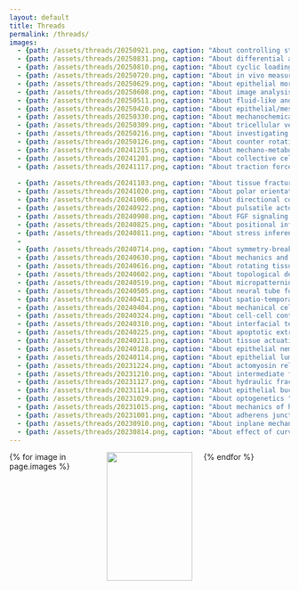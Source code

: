 ```yaml
---
layout: default
title: Threads
permalink: /threads/
images:
  - {path: /assets/threads/20250921.png, caption: "About controlling stretch/compression in epithelial system ", description: "by Valeria Venturini", date: "21/09/2025", bluesky: https://bsky.app/profile/epimechfc.bsky.social/post/3lzdwpvrvus2w}
  - {path: /assets/threads/20250831.png, caption: "About differential adhesion ", description: "by Benjamin Swedlund", date: "31/08/2025", bluesky: https://bsky.app/profile/epimechfc.bsky.social/post/3lxozze5pv22i}
  - {path: /assets/threads/20250810.png, caption: "About cyclic loading ", description: "by Lucia Baldauf & Eleni Papafilippou", date: "10/08/2025", bluesky: https://bsky.app/profile/epimechfc.bsky.social/post/3lvzpfvnu3k2e} 
  - {path: /assets/threads/20250720.png, caption: "About in vivo measurements ", description: "by Arthur Michaut", date: "20/07/2025", bluesky: https://bsky.app/profile/epimechfc.bsky.social/post/3luevq5azf62i}
  - {path: /assets/threads/20250629.png, caption: "About epithelial morphogenesis ", description: "by Neha Ghosh", date: "29/06/2025", bluesky: https://bsky.app/profile/epimechfc.bsky.social/post/3lsq2ypalhs2p}
  - {path: /assets/threads/20250608.png, caption: "About image analysis software ", description: "by Julia Eckert", date: "08/06/2025", bluesky: https://bsky.app/profile/epimechfc.bsky.social/post/3lr3c5eoyd22p}
  - {path: /assets/threads/20250511.png, caption: "About fluid-like and solid-like tissues ", description: "by Nimesh Chahare & Julia Eckert", date: "11/05/2025", bluesky: https://bsky.app/profile/epimechfc.bsky.social/post/3lovjbjgagc2l}
  - {path: /assets/threads/20250420.png, caption: "About epithelial/mesenchymal collective cell migration ", description: "by Maik Bischoff", date: "20/04/2025", bluesky: https://bsky.app/profile/epimechfc.bsky.social/post/3lna4yoorbk2p}
  - {path: /assets/threads/20250330.png, caption: "About mechanochemical ERK activity waves ", description: "by Lara Hundsdorfer", date: "30/03/2025", bluesky: https://bsky.app/profile/epimechfc.bsky.social/post/3lllen63hxs2s}
  - {path: /assets/threads/20250309.png, caption: "About tricellular vertices ", description: "by Kate Cavanaugh", date: "09/03/2025", bluesky: https://bsky.app/profile/epimechfc.bsky.social/post/3ljwgtshjhk2i}
  - {path: /assets/threads/20250216.png, caption: "About investigating cellular mechanical states ", description: "by Andreas Schönit & Lucas Anger", date: "16/02/2025", bluesky: https://bsky.app/profile/epimechfc.bsky.social/post/3libnuwdaqk26}
  - {path: /assets/threads/20250126.png, caption: "About counter rotating flows ", description: "by Nimesh Chahare", date: "26/01/2025", bluesky: https://bsky.app/profile/epimechfc.bsky.social/post/3lgndug7cek26}
  - {path: /assets/threads/20241215.png, caption: "About mechano-metabolism ", description: "by Eirini Maniou & Makis Ampartzidis", date: "15/12/2024", bluesky: https://bsky.app/profile/epimechfc.bsky.social/post/3ldbihhb3ns2z}
  - {path: /assets/threads/20241201.png, caption: "About collective cell migration ", description: "by Leone Rossetti", date: "01/12/2024", bluesky: https://bsky.app/profile/epimechfc.bsky.social/post/3lcaajuncns2u}
  - {path: /assets/threads/20241117.png, caption: "About traction force microscopy  ", description: "by Nimesh Chahare & Julia Eckert", date: "17/11/2024", bluesky: https://bsky.app/profile/epimechfc.bsky.social/post/3lb4x74fl222a}
    
  - {path: /assets/threads/20241103.png, caption: "About tissue fracture ", description: "by Nimesh Chahare", date: "03/11/2024", bluesky: https://x.com/EpiMechFC/status/1852995919370678298}    
  - {path: /assets/threads/20241020.png, caption: "About polar orientation during long-range collective migration ", description: "by Emma Lång", date: "20/10/2024", bluesky: https://x.com/EpiMechFC/status/1847895581626126795}
  - {path: /assets/threads/20241006.png, caption: "About directional collective migration ", description: "by Sayuki Hirano", date: "06/10/2024", bluesky: https://x.com/EpiMechFC/status/1842822176497455526}
  - {path: /assets/threads/20240922.png, caption: "About pulsatile actomyosin ", description: "by Weiyi Qian", date: "22/09/2024", bluesky: https://x.com/EpiMechFC/status/1837777674795962773}
  - {path: /assets/threads/20240908.png, caption: "About FGF signaling ", description: "by Nimesh Chahare", date: "08/09/2024", bluesky: https://x.com/EpiMechFC/status/1832675244500189425}
  - {path: /assets/threads/20240825.png, caption: "About positional information ", description: "by David Brückner", date: "25/08/2024", bluesky: https://x.com/EpiMechFC/status/1827601818341249213}
  - {path: /assets/threads/20240811.png, caption: "About stress inference ", description: "by Augusto Borges", date: "11/08/2024", bluesky: https://x.com/EpiMechFC/status/1822528416739950691}
  - 
  - {path: /assets/threads/20240714.png, caption: "About symmetry-breaking in embryonic development ", description: "by Rajendra Singh Negi", date: "14/07/2024", bluesky: https://bsky.app/profile/epimechfc.bsky.social/post/3m2dz5pxkib2o}
  - {path: /assets/threads/20240630.png, caption: "About mechanics and geometry ", description: "by Julia Eckert", date: "30/06/2024", bluesky: https://bsky.app/profile/epimechfc.bsky.social/post/3lypa5eqpts2d}   
  - {path: /assets/threads/20240616.png, caption: "About rotating tissues  ", description: "by Nimesh Chahare", date: "16/06/2024", bluesky: https://bsky.app/profile/epimechfc.bsky.social/post/3lx2fkp2krn22}
  - {path: /assets/threads/20240602.png, caption: "About topological defect-mediated morphogenesis ", description: "by Yamini Ravichandran", date: "02/06/2024", bluesky: https://bsky.app/profile/epimechfc.bsky.social/post/3ltszpeucir2b}
  - {path: /assets/threads/20240519.png, caption: "About micropatterning ", description: "by Vina Putra", date: "19/05/2024", bluesky: https://bsky.app/profile/epimechfc.bsky.social/post/3lvffg7wcgs25}
  - {path: /assets/threads/20240505.png, caption: "About neural tube formation ", description: "by Jianxiong Wang", date: "05/05/2024", bluesky: https://bsky.app/profile/epimechfc.bsky.social/post/3ls3wkzr5os2d}
  - {path: /assets/threads/20240421.png, caption: "About spatio-temporal regulation of cell proliferation  ", description: "by Mathieu Dedenon", date: "21/04/2024", bluesky: https://bsky.app/profile/did:plc:nilglqv27cobounbak6u24cl/post/3lrnktl6edk2s}
  - {path: /assets/threads/20240404.png, caption: "About mechanical cell competition  ", description: "by Akshar Rao", date: "04/04/2024", bluesky: https://bsky.app/profile/epimechfc.bsky.social/post/3lcqpeja7xc2a}
  - {path: /assets/threads/20240324.png, caption: "About cell-cell contact and patterning  ", description: "by Feyza Nur Arslan", date: "24/03/2024", bluesky: https://bsky.app/profile/epimechfc.bsky.social/post/3loaupdehud2w}
  - {path: /assets/threads/20240310.png, caption: "About interfacial tension  ", description: "by Clément Hallopeau", date: "10/03/2024", bluesky: https://bsky.app/profile/epimechfc.bsky.social/post/3lnrfjgwjq225}
  - {path: /assets/threads/20240225.png, caption: "About apoptotic extrusion  ", description: "by Zoya Mann", date: "25/02/2024", bluesky: https://bsky.app/profile/epimechfc.bsky.social/post/3liqorp2s7s27}
  - {path: /assets/threads/20240211.png, caption: "About tissue actuation ", description: "by Abdel Rahman Abdel Fattah", date: "11/02/2024", bluesky: https://bsky.app/profile/epimechfc.bsky.social/post/3lkz6aaiymk2g}
  - {path: /assets/threads/20240128.png, caption: "About epithelial nematics ", description: "by Julia Eckert", date: "28/01/2024", bluesky: https://bsky.app/profile/epimechfc.bsky.social/post/3ljce2nk55c23}
  - {path: /assets/threads/20240114.png, caption: "About epithelial lumens ", description: "by Dhiraj Indana", date: "14/01/2024", bluesky: https://bsky.app/profile/epimechfc.bsky.social/post/3ldsjjhtbqk2i}
  - {path: /assets/threads/20231224.png, caption: "About actomyosin related drugs ", description: "by Valeria Venturini", date: "24/12/2023", bluesky: https://bsky.app/profile/epimechfc.bsky.social/post/3lpfylchpqs2e}
  - {path: /assets/threads/20231210.png, caption: "About intermediate filaments ", description: "by Tom Golde", date: "10/12/2023", bluesky: https://bsky.app/profile/epimechfc.bsky.social/post/3kg7fsmww2k2s}
  - {path: /assets/threads/20231127.png, caption: "About hydraulic fracking ", description: "by Nimesh Chahare", date: "27/11/2023", bluesky: https://bsky.app/profile/epimechfc.bsky.social/post/3lm2lnm2aks2c}
  - {path: /assets/threads/20231114.png, caption: "About epithelial buckling ", description: "by Nimesh Chahare", date: "14/11/2023", bluesky: https://bsky.app/profile/epimechfc.bsky.social/post/3lpyry4hik22m}
  - {path: /assets/threads/20231029.png, caption: "About optogenetics ", description: "by Guillermo Martínez Ara", date: "29/10/2023", bluesky: https://bsky.app/profile/epimechfc.bsky.social/post/3lh3x5xxs322s}
  - {path: /assets/threads/20231015.png, caption: "About mechanics of hPSCs ", description: "by Miquel Bosch", date: "15/10/2023", bluesky: https://bsky.app/profile/epimechfc.bsky.social/post/3lfjqw42hot2e}
  - {path: /assets/threads/20231001.png, caption: "About adherens junctions ", description: "by Isabela Fortunato", date: "01/10/2023", bluesky: https://bsky.app/profile/epimechfc.bsky.social/post/3lfyyxwqru22l}
  - {path: /assets/threads/20230910.png, caption: "About inplane mechanical forces on epithelial tissues ", description: "by Mathieu Dedenon", date: "10/09/2023", bluesky: https://bsky.app/profile/epimechfc.bsky.social/post/3lhniocktj22n}
  - {path: /assets/threads/20230814.png, caption: "About effect of curvature on epithelial tissue ", description: "by Nimesh Chahare", date: "13/08/2023", bluesky: https://bsky.app/profile/epimechfc.bsky.social/post/3lkhr4ctox22m}
---
```







<div class="gallery">
  {% for image in page.images %}
    <div class="gallery-item">
      <a href="{{ site.baseurl }}{{ image.bluesky }}">
        <img src="{{ site.baseurl }}{{ image.path }}"/>
      </a>
      <div class="image-caption"><a href="{{ site.baseurl }}{{ image.bluesky }}">{{ image.caption }}</a></div>
      <div class="image-description">{{ image.description | newline_to_br }}</div>
      <div class="image-description">({{ image.date }}) </div>
      <!--
      <div class="image-description"> <a href="{{ site.baseurl }}{{ image.bluesky }}">Bluesky</a> ({{ image.date }}) </div>
      -->
    </div>
  {% endfor %}
</div>

<style>
  .gallery {
    display: grid;
    grid-template-columns: repeat(3, 1fr);
    gap: 20px;
    max-width: 800px;
    margin: 0 auto;
  }
  
  .gallery-item {
    overflow: hidden;
    text-align: center;
  }
  
  .gallery-item img {
    width: 100%;
    height: auto;
    aspect-ratio: 1/1;
    object-fit: cover;
    transition: transform 0.5s ease-in-out;
  }
  
  .gallery-item:hover img {
    transform: scale(1.1);
  }
  
  .image-caption {
    margin-top: 10px;
    font-size: 0.9em;
    color: #666;
  }
</style>




<!--

<script async src="https://embed.bsky.app/static/embed.js" charset="utf-8"></script>

<blockquote 
class="bluesky-embed" 
data-bluesky-uri="at://did:plc:nilglqv27cobounbak6u24cl/app.bsky.feed.post/3lkhr4ctox22m" data-bluesky-embed-color-mode="system">
</blockquote>

<blockquote 
class="bluesky-embed" 
data-bluesky-uri="at://did:plc:nilglqv27cobounbak6u24cl/app.bsky.feed.post/3lhniocktj22n" data-bluesky-embed-color-mode="system">
</blockquote>

<blockquote 
class="bluesky-embed" 
data-bluesky-uri="at://did:plc:nilglqv27cobounbak6u24cl/app.bsky.feed.post/3lfyyxwqru22l" data-bluesky-embed-color-mode="system">
</blockquote>

<blockquote 
class="bluesky-embed" 
data-bluesky-uri="at://did:plc:nilglqv27cobounbak6u24cl/app.bsky.feed.post/3lfjqw42hot2e" data-bluesky-embed-color-mode="system">
</blockquote>

<blockquote 
class="bluesky-embed" 
data-bluesky-uri="at://did:plc:nilglqv27cobounbak6u24cl/app.bsky.feed.post/3lh3x5xxs322s" data-bluesky-embed-color-mode="system">
</blockquote>

<blockquote 
class="bluesky-embed" 
data-bluesky-uri="at://did:plc:nilglqv27cobounbak6u24cl/app.bsky.feed.post/3lpyry4hik22m" data-bluesky-embed-color-mode="system">
</blockquote>

<blockquote 
class="bluesky-embed" 
data-bluesky-uri="at://did:plc:nilglqv27cobounbak6u24cl/app.bsky.feed.post/3lm2lnm2aks2c" data-bluesky-embed-color-mode="system">
</blockquote>

<blockquote 
class="bluesky-embed" 
data-bluesky-uri="at://did:plc:nilglqv27cobounbak6u24cl/app.bsky.feed.post/3kg7fsmww2k2s" data-bluesky-embed-color-mode="system">
</blockquote>

<blockquote 
class="bluesky-embed" 
data-bluesky-uri="at://did:plc:nilglqv27cobounbak6u24cl/app.bsky.feed.post/3lpfylchpqs2e" data-bluesky-embed-color-mode="system">
</blockquote>

<blockquote 
class="bluesky-embed" 
data-bluesky-uri="at://did:plc:nilglqv27cobounbak6u24cl/app.bsky.feed.post/3ldsjjhtbqk2i" data-bluesky-embed-color-mode="system">
</blockquote>

<blockquote 
class="bluesky-embed" 
data-bluesky-uri="at://did:plc:nilglqv27cobounbak6u24cl/app.bsky.feed.post/3ljce2nk55c23" data-bluesky-embed-color-mode="system">
</blockquote>

<blockquote 
class="bluesky-embed" 
data-bluesky-uri="at://did:plc:nilglqv27cobounbak6u24cl/app.bsky.feed.post/3lkz6aaiymk2g" data-bluesky-embed-color-mode="system">
</blockquote>

<blockquote 
class="bluesky-embed" 
data-bluesky-uri="at://did:plc:nilglqv27cobounbak6u24cl/app.bsky.feed.post/3liqorp2s7s27" data-bluesky-embed-color-mode="system">
</blockquote>

<blockquote 
class="bluesky-embed" 
data-bluesky-uri="at://did:plc:nilglqv27cobounbak6u24cl/app.bsky.feed.post/3loaupdehud2w" data-bluesky-embed-color-mode="system">
</blockquote>

<blockquote 
class="bluesky-embed" 
data-bluesky-uri="at://did:plc:nilglqv27cobounbak6u24cl/app.bsky.feed.post/3lcqpeja7xc2a" data-bluesky-embed-color-mode="system">
</blockquote>

<blockquote 
class="bluesky-embed" 
data-bluesky-uri="at://did:plc:nilglqv27cobounbak6u24cl/app.bsky.feed.post/3lrnktl6edk2s" data-bluesky-embed-color-mode="system">
</blockquote>

<blockquote 
class="bluesky-embed" 
data-bluesky-uri="at://did:plc:nilglqv27cobounbak6u24cl/app.bsky.feed.post/3ls3wkzr5os2d" data-bluesky-embed-color-mode="system">
</blockquote>

<blockquote 
class="bluesky-embed" 
data-bluesky-uri="at://did:plc:nilglqv27cobounbak6u24cl/app.bsky.feed.post/3lvffg7wcgs25" data-bluesky-embed-color-mode="system">
</blockquote>

<blockquote 
class="bluesky-embed" 
data-bluesky-uri="at://did:plc:nilglqv27cobounbak6u24cl/app.bsky.feed.post/3ltszpeucir2b" data-bluesky-embed-color-mode="system">
</blockquote>

<blockquote 
class="bluesky-embed" 
data-bluesky-uri="at://did:plc:nilglqv27cobounbak6u24cl/app.bsky.feed.post/3lb4x74fl222a" data-bluesky-embed-color-mode="system">
</blockquote>

<blockquote 
class="bluesky-embed" 
data-bluesky-uri="at://did:plc:nilglqv27cobounbak6u24cl/app.bsky.feed.post/3lcaajuncns2u" data-bluesky-embed-color-mode="system">
</blockquote>

<blockquote 
class="bluesky-embed" 
data-bluesky-uri="at://did:plc:nilglqv27cobounbak6u24cl/app.bsky.feed.post/3ldbihhb3ns2z" data-bluesky-embed-color-mode="system">
</blockquote>

<blockquote 
class="bluesky-embed" 
data-bluesky-uri="at://did:plc:nilglqv27cobounbak6u24cl/app.bsky.feed.post/3lgndug7cek26" data-bluesky-embed-color-mode="system">
</blockquote>

<blockquote 
class="bluesky-embed" 
data-bluesky-uri="at://did:plc:nilglqv27cobounbak6u24cl/app.bsky.feed.post/3libnuwdaqk26" data-bluesky-embed-color-mode="system">
</blockquote>

<blockquote 
class="bluesky-embed" 
data-bluesky-uri="at://did:plc:nilglqv27cobounbak6u24cl/app.bsky.feed.post/3ljwgtshjhk2i" data-bluesky-embed-color-mode="system">
</blockquote>

<blockquote 
class="bluesky-embed" 
data-bluesky-uri="at://did:plc:nilglqv27cobounbak6u24cl/app.bsky.feed.post/3lllen63hxs2s" data-bluesky-embed-color-mode="system">
</blockquote>

<blockquote 
class="bluesky-embed" 
data-bluesky-uri="at://did:plc:nilglqv27cobounbak6u24cl/app.bsky.feed.post/3lna4yoorbk2p" data-bluesky-embed-color-mode="system">
</blockquote>

<blockquote 
class="bluesky-embed" 
data-bluesky-uri="at://did:plc:nilglqv27cobounbak6u24cl/app.bsky.feed.post/3lovjbjgagc2l" data-bluesky-embed-color-mode="system">
</blockquote>

<blockquote 
class="bluesky-embed" 
data-bluesky-uri="at://did:plc:nilglqv27cobounbak6u24cl/app.bsky.feed.post/3lr3c5eoyd22p" data-bluesky-embed-color-mode="system">
</blockquote>

<blockquote 
class="bluesky-embed" 
data-bluesky-uri="at://did:plc:nilglqv27cobounbak6u24cl/app.bsky.feed.post/3lsq2ypalhs2p" data-bluesky-embed-color-mode="system">
</blockquote>

<blockquote 
class="bluesky-embed" 
data-bluesky-uri="at://did:plc:nilglqv27cobounbak6u24cl/app.bsky.feed.post/3luevq5azf62i" data-bluesky-embed-color-mode="system">
</blockquote>

<blockquote 
class="bluesky-embed" 
data-bluesky-uri="at://did:plc:nilglqv27cobounbak6u24cl/app.bsky.feed.post/3lvzpfvnu3k2e" data-bluesky-embed-color-mode="system">
</blockquote>

-->










































